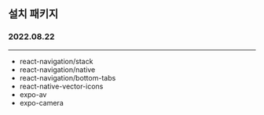 ## 설치 패키지
### 2022.08.22
----
* react-navigation/stack
* react-navigation/native
* react-navigation/bottom-tabs
* react-native-vector-icons
* expo-av
* expo-camera